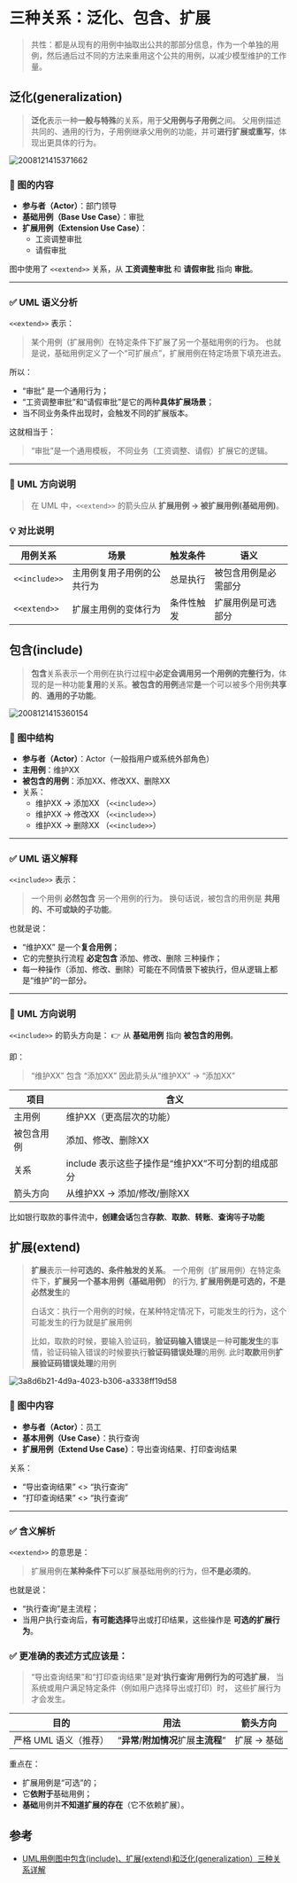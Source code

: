 # 三种关系：泛化、包含、扩展

> 共性：都是从现有的用例中抽取出公共的那部分信息，作为一个单独的用例，然后通后过不同的方法来重用这个公共的用例，以减少模型维护的工作量。

## 泛化(generalization)

> **泛化**表示一种**一般与特殊**的关系，用于**父用例与子用例**之间。
>  父用例描述共同的、通用的行为，子用例继承父用例的功能，并可**进行扩展或重写**，体现出更具体的行为。

![2008121415371662](../../img/2008121415371662.gif)

### 🧩 图的内容

- **参与者（Actor）**：部门领导
- **基础用例（Base Use Case）**：审批
- **扩展用例（Extension Use Case）**：
  - 工资调整审批
  - 请假审批

图中使用了 `<<extend>>` 关系，从 **工资调整审批** 和 **请假审批** 指向 **审批**。

------

### ✅ UML 语义分析

`<<extend>>` 表示：

> 某个用例（扩展用例）在特定条件下扩展了另一个基础用例的行为。
>  也就是说，基础用例定义了一个“可扩展点”，扩展用例在特定场景下填充进去。

所以：

- “审批” 是一个通用行为；
- “工资调整审批”和“请假审批”是它的两种**具体扩展场景**；
- 当不同业务条件出现时，会触发不同的扩展版本。

这就相当于：

> “审批”是一个通用模板，
>  不同业务（工资调整、请假）扩展它的逻辑。

------

### 📘 UML 方向说明

> 在 UML 中，`<<extend>>` 的箭头应从 **扩展用例 → 被扩展用例(基础用例)**。

### 💡 对比说明

| 用例关系      | 场景                       | 触发条件   | 语义                 |
| ------------- | -------------------------- | ---------- | -------------------- |
| `<<include>>` | 主用例复用子用例的公共行为 | 总是执行   | 被包含用例是必需部分 |
| `<<extend>>`  | 扩展主用例的变体行为       | 条件性触发 | 扩展用例是可选部分   |



## 包含(include)

> **包含**关系表示一个用例在执行过程中**必定会调用另一个用例的完整行为**，体现的是一种功能**复用**的关系。**被包含的用例**通常**是**一个可以被多个用例**共享的**、**通用的子功能**。

![2008121415360154](../../img/2008121415360154.gif)

### 🧩 图中结构

- **参与者（Actor）**：Actor（一般指用户或系统外部角色）
- **主用例**：维护XX
- **被包含的用例**：添加XX、修改XX、删除XX
- 关系：
  - 维护XX → 添加XX （`<<include>>`）
  - 维护XX → 修改XX （`<<include>>`）
  - 维护XX → 删除XX （`<<include>>`）

------

### ✅ UML 语义解释

`<<include>>` 表示：

> 一个用例 **必然包含** 另一个用例的行为。
>  换句话说，被包含的用例是 **共用的、不可或缺的子功能**。

也就是说：

- “维护XX” 是一个**复合用例**；
- 它的完整执行流程 **必定包含** 添加、修改、删除 三种操作；
- 每一种操作（添加、修改、删除）可能在不同情景下被执行，但从逻辑上都是“维护”的一部分。

------

### 📘 UML 方向说明

`<<include>>` 的箭头方向是：
 👉 从 **基础用例** 指向 **被包含的用例**。

即：

> “维护XX” 包含 “添加XX”
>  因此箭头从“维护XX” → “添加XX”

| 项目       | 含义                                               |
| ---------- | -------------------------------------------------- |
| 主用例     | 维护XX（更高层次的功能）                           |
| 被包含用例 | 添加、修改、删除XX                                 |
| 关系       | include 表示这些子操作是“维护XX”不可分割的组成部分 |
| 箭头方向   | 从维护XX → 添加/修改/删除XX                        |

比如银行取款的事件流中，**创建会话**包含**存款**、**取款**、**转账**、**查询**等**子功能**

## 扩展(extend)

>**扩展**表示一种**可选的、条件触发的关系**。
> 一个用例（扩展用例）在特定条件下，**扩展另一个基本用例（基础用例）** 的行为, **扩展用例是可选的，不是必然发生**的
>
>白话文：执行一个用例的时候，在某种特定情况下，可能发生的行为，这个可能发生的行为就是扩展用例
>
>比如，取款的时候，要输入验证码，**验证码输入错误**是一种**可能发生**的事情，验证码输入错误的时候要执行**验证码错误处理**的用例. 此时**取款**用例**扩展验证码错误处理**的用例

![3a8d6b21-4d9a-4023-b306-a3338ff19d58](../../img/3a8d6b21-4d9a-4023-b306-a3338ff19d58.png)

### 🧩 图中内容

- **参与者（Actor）**：员工
- **基本用例（Use Case）**：执行查询
- **扩展用例（Extend Use Case）**：导出查询结果、打印查询结果

关系：

- “导出查询结果” <<extend>> “执行查询”
- “打印查询结果” <<extend>> “执行查询”

------

### ✅ 含义解析

`<<extend>>` 的意思是：

> 扩展用例在**某种条件下**可以扩展基础用例的行为，但**不是必须的**。

也就是说：

- “执行查询”是主流程；
- 当用户执行查询后，**有可能选择**导出或打印结果，这些操作是 **可选的扩展行为**。

### ✅ 更准确的表述方式应该是：

> “导出查询结果”和“打印查询结果”是**对‘执行查询’用例行为的可选扩展**，
>  当系统或用户满足特定条件（例如用户选择导出或打印）时，
>  这些扩展行为才会发生。

| 目的                  | 用法                                  | 箭头方向    |
| --------------------- | ------------------------------------- | ----------- |
| 严格 UML 语义（推荐） | “**异常**/**附加情况**扩展**主流程**” | 扩展 → 基础 |

重点在：

- 扩展用例是“可选”的；
- 它**依附于**基础用例；
- **基础**用例并**不知道扩展的存在**（它不依赖扩展）。

## 参考

- [UML用例图中包含(include)、扩展(extend)和泛化(generalization）三种关系详解](https://www.cnblogs.com/fan0136/archive/2008/12/14/1354730.html)

